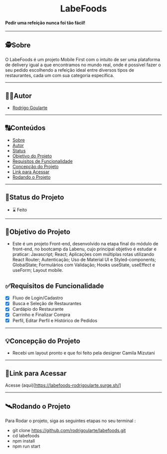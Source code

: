 <h1 align="center">
     LabeFoods
</h1>

<h4 align="left">
    Pedir uma refeição nunca foi tão fácil!
</h4>

---

##  🕵Sobre

O LabeFoods é um projeto Mobile First com o intuito de ser uma plataforma de delivery igual a que encontramos no mundo real, onde é possível fazer o seu pedido escolhendo a refeição ideal entre diversos tipos de restaurantes, cada um com sua categoria específica.

---

##  🧑‍💻Autor

- [Rodrigo Goularte](https://github.com/rodrigoularte)

---

##  🔠Conteúdos

<!--ts-->
   * [Sobre](#sobre)
   * [Autor](#autor)
   * [Status](#status-do-projeto)
   * [Objetivo do Projeto](#objetivo-do-projeto)
   * [Requisitos de Funcionalidade](#requisitos-de-funcionalidade)
   * [Concepção do Projeto](#concepção-do-projeto)
   * [Link para Acessar](#link-para-acessar)
   * [Rodando o Projeto](#rodando-o-projeto)
<!--te-->

---

##  🧭Status do Projeto

- ⌛ Feito

---

##  🎯Objetivo do Projeto

- Este é um projeto Front-end, desenvolvido na etapa final do módulo de front-end, no bootcamp da Labenu, cujo principal objetivo é estudar e praticar: Javascript; React; Aplicações com múltiplas rotas utilizando React Router; Autenticação; Uso de Material UI e Styled-components; GlobalState; Formulários com Validação; Hooks useState, useEffect e useForm; Layout mobile.

## ✅Requisitos de Funcionalidade

- [x] Fluxo de Login/Cadastro
- [x] Busca e Seleção de Restaurantes
- [x] Cardápio do Restaurante
- [x] Carrinho e Finalizar Compra
- [x] Perfil, Editar Perfil e Histórico de Pedidos

---

## 💡Concepção do Projeto

- Recebi um layout pronto e que foi feito pela designer Camila Mizutani

---

## 🔗Link para Acessar

Acesse (aqui)[https://labefoods-rodrigoularte.surge.sh/]

---

## 🛰Rodando o Projeto

Para Rodar o projeto, siga as seguintes etapas no seu terminal :

- git clone https://github.com/rodrigoularte/labefoods.git
- cd labefoods
- npm install
- npm run start